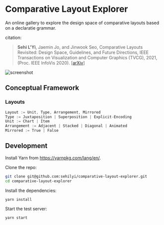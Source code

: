 # Comparative Layout Explorer
An online gallery to explore the design space of comparative layouts based on a declaratie grammar.

citation:
> **Sehi L'Yi**, Jaemin Jo, and Jinwook Seo, Comparative Layouts Revisited: Design Space, Guidelines, and Future Directions, IEEE Transactions on Visualization and Computer Graphics (TVCG), 2021, (Proc. IEEE InfoVis 2020). [[arXiv](https://arxiv.org/abs/2009.00192)]


![screenshot](https://user-images.githubusercontent.com/9922882/72881001-4b151f00-3d43-11ea-943e-f8b530a709f7.png)


## Conceptual Framework
### Layouts
```javascript
Layout := Unit, Type, Arrangement, Mirrored
Type := Juxtaposition | Superposition | Explicit-Encoding
Unit := Chart | Item
Arrangement := Adjacent | Stacked | Diagonal | Animated
Mirrored := True | False

```

## Development

Install Yarn from https://yarnpkg.com/lang/en/.

Clone the repo:

```bash
git clone git@github.com:sehilyi/comparative-layout-explorer.git
cd comparative-layout-explorer
```

Install the dependencies:

```bash
yarn install
```

Start the test server:

```bash
yarn start
```
